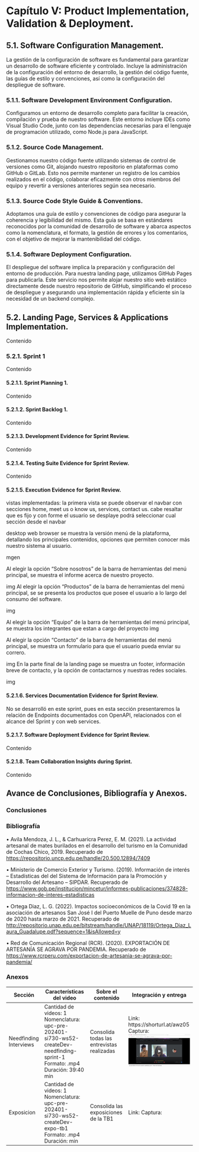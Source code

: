 # Capítulo V: Product Implementation, Validation & Deployment.

## 5.1. Software Configuration Management. 

La gestión de la configuración de software es fundamental para garantizar un desarrollo de software eficiente y controlado. Incluye la administración de la configuración del entorno de desarrollo, la gestión del código fuente, las guías de estilo y convenciones, así como la configuración del despliegue de software.

### 5.1.1. Software Development Environment Configuration.

Configuramos un entorno de desarrollo completo para facilitar la creación, compilación y prueba de nuestro software. Este entorno incluye IDEs como Visual Studio Code, junto con las dependencias necesarias para el lenguaje de programación utilizado, como Node.js para JavaScript.

### 5.1.2. Source Code Management.

Gestionamos nuestro código fuente utilizando sistemas de control de versiones como Git, alojando nuestro repositorio en plataformas como GitHub o GitLab. Esto nos permite mantener un registro de los cambios realizados en el código, colaborar eficazmente con otros miembros del equipo y revertir a versiones anteriores según sea necesario.

### 5.1.3. Source Code Style Guide & Conventions.

Adoptamos una guía de estilo y convenciones de código para asegurar la coherencia y legibilidad del mismo. Esta guía se basa en estándares reconocidos por la comunidad de desarrollo de software y abarca aspectos como la nomenclatura, el formato, la gestión de errores y los comentarios, con el objetivo de mejorar la mantenibilidad del código.

### 5.1.4. Software Deployment Configuration.

El despliegue del software implica la preparación y configuración del entorno de producción. Para nuestra landing page, utilizamos GitHub Pages para publicarla. Este servicio nos permite alojar nuestro sitio web estático directamente desde nuestro repositorio de GitHub, simplificando el proceso de despliegue y asegurando una implementación rápida y eficiente sin la necesidad de un backend complejo.

## 5.2. Landing Page, Services & Applications Implementation.

Contenido

### 5.2.1. Sprint 1

Contenido

#### 5.2.1.1. Sprint Planning 1.

Contenido

#### 5.2.1.2. Sprint Backlog 1.

Contenido

#### 5.2.1.3. Development Evidence for Sprint Review.

Contenido

#### 5.2.1.4. Testing Suite Evidence for Sprint Review.

Contenido

#### 5.2.1.5. Execution Evidence for Sprint Review.
vistas implementadas: la primera vista se puede observar el navbar con secciones home, meet us o know us, services, contact us. cabe resaltar que es fijo y con forme el usuario se desplaye podrá seleccionar cual sección desde el navbar

desktop web browser se muestra la versión menú de la plataforma, detallando los principales contenidos, opciones que permiten conocer más nuestro sistema al usuario.

mgen

Al elegir la opción “Sobre nosotros” de la barra de herramientas del menú principal, se muestra  el informe  acerca de nuestro proyecto.

img
Al elegir la opción “Productos” de la barra de herramientas del menú principal, se se presenta los productos que posee el usuario a lo largo del consumo del software.

img

Al elegir la opción “Equipo” de la barra de herramientas del menú principal, se muestra  los integrantes que estan a cargo del proyecto
img


Al elegir la opción “Contacto” de la barra de herramientas del menú principal, se muestra  un formulario para que el usuario pueda enviar su correro.

img
En la parte final de la landing page se muestra un footer, información breve de contacto, y la opción de contactarnos y nuestras redes sociales.

img

#### 5.2.1.6. Services Documentation Evidence for Sprint Review.

No se desarrolló en este sprint, pues en esta sección presentaremos la relación de Endpoints documentados con OpenAPI, relacionados con el alcance del Sprint y con web services.


#### 5.2.1.7. Software Deployment Evidence for Sprint Review.

Contenido

#### 5.2.1.8. Team Collaboration Insights during Sprint.

Contenido

## Avance de Conclusiones, Bibliografía y Anexos.

### **Conclusiones**
  
### **Bibliografía**

•	Avila Mendoza, J. L., & Carhuaricra Perez, E. M. (2021). La actividad artesanal de mates burilados en el desarrollo del turismo en la Comunidad de Cochas Chico, 2019. Recuperado de https://repositorio.uncp.edu.pe/handle/20.500.12894/7409 

•	Ministerio de Comercio Exterior y Turismo. (2019). Información de interés – Estadísticas del del Sistema de Información para la Promoción y Desarrollo del Artesano – SIPDAR. Recuperado de https://www.gob.pe/institucion/mincetur/informes-publicaciones/374828-informacion-de-interes-estadisticas 

•	Ortega Diaz, L. G. (2022). Impactos socioeconómicos de la Covid 19 en la asociación de artesanos San José I del Puerto Muelle de Puno desde marzo de 2020 hasta marzo de 2021.
Recuperado de http://repositorio.unap.edu.pe/bitstream/handle/UNAP/18119/Ortega_Diaz_Laura_Guadalupe.pdf?sequence=1&isAllowed=y 

•	Red de Comunicación Regional (RCR). (2020). EXPORTACIÓN DE ARTESANÍA SE AGRAVA POR PANDEMIA. 
Recuperado de https://www.rcrperu.com/exportacion-de-artesania-se-agrava-por-pandemia/  

### **Anexos**

<table>
        <thead>
            <tr>
                <th>Sección</th>
                <th>Características del video</th>
                <th>Sobre el contenido</th>
                <th>Integración y entrega</th>
            </tr>
        </thead>
        <tbody>
            <tr>
                <td>Needfinding Interviews</td>
                <td>Cantidad de videos: 1 <br> 
                  Nomenclatura: upc-pre-202401-si730-ws52-createDev-needfinding-sprint-1 <br>
                  Formato: .mp4 <br>
                  Duración: 39:40 min </td>
                <td>Consolida todas las entrevistas realizadas</td>
                <td>Link: https://shorturl.at/awz05
                  Captura: <br>
                  <img src="/img/interviews.png" width="350"></img> </td>
            </tr>
            <tr>
                <td>Exposicion</td>
                <td>Cantidad de videos: 1 <br>
                  Nomenclatura: upc-pre-202401-si730-ws52-createDev-expo-tb1 <br>
                  Formato: .mp4 <br>
                  Duración: min</td>
                <td>Consolida las exposiciones de la TB1</td>
                <td>Link: Captura: </td>
            </tr>
            <!-- Puedes agregar más filas según tus necesidades -->
        </tbody>
    </table>
